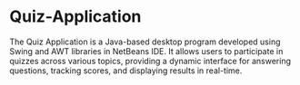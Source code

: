 # Quiz-Application
The Quiz Application is a Java-based desktop program developed using Swing and AWT libraries in NetBeans IDE. It allows users to participate in quizzes across various topics, providing a dynamic interface for answering questions, tracking scores, and displaying results in real-time.
